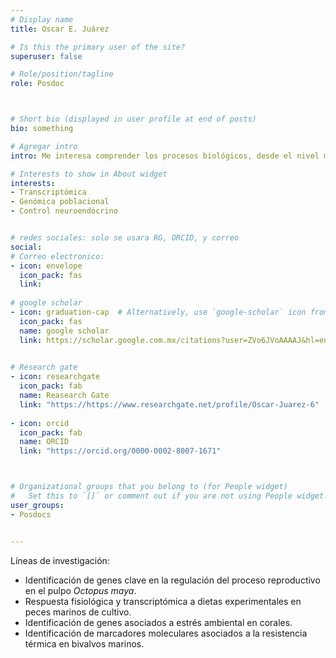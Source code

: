 ```yaml
---
# Display name
title: Oscar E. Juárez

# Is this the primary user of the site?
superuser: false

# Role/position/tagline
role: Posdoc



# Short bio (displayed in user profile at end of posts)
bio: something

# Agregar intro
intro: Me interesa comprender los procesos biológicos, desde el nivel molecular hasta el ecosistémico, a través de los cuales los animales marinos responden a los cambios ambientales. 

# Interests to show in About widget
interests: 
- Transcriptómica
- Genómica poblacional
- Control neuroendócrino


# redes sociales: solo se usara RG, ORCID, y correo
social:
# Correo electronico:
- icon: envelope
  icon_pack: fas
  link: 
  
# google scholar
- icon: graduation-cap  # Alternatively, use `google-scholar` icon from `ai` icon pack
  icon_pack: fas
  name: google scholar
  link: https://scholar.google.com.mx/citations?user=ZVo6JVoAAAAJ&hl=en&oi=ao
  

# Research gate
- icon: researchgate
  icon_pack: fab
  name: Reasearch Gate
  link: "https://https://www.researchgate.net/profile/Oscar-Juarez-6"
  
- icon: orcid
  icon_pack: fab
  name: ORCID
  link: "https://orcid.org/0000-0002-8007-1671"



# Organizational groups that you belong to (for People widget)
#   Set this to `[]` or comment out if you are not using People widget.
user_groups:
- Posdocs


---
```


Líneas de investigación:

  * Identificación de genes clave en la regulación del proceso reproductivo en el pulpo _Octopus maya_.
  * Respuesta fisiológica y transcriptómica a dietas experimentales en peces marinos de cultivo.
  * Identificación de genes asociados a estrés ambiental en corales.
  * Identificación de marcadores moleculares asociados a la resistencia térmica en bivalvos marinos. 

